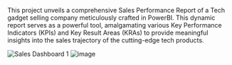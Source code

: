 This project unveils a comprehensive Sales Performance Report of a Tech gadget selling company meticulously crafted in PowerBI. This dynamic report serves as a powerful tool, amalgamating various Key Performance Indicators (KPIs) and Key Result Areas (KRAs) to provide meaningful insights into the sales trajectory of the cutting-edge tech products.

![Sales Dashboard 1](https://github.com/Shashwat23dixit/Sales-Performance-Dashboard/assets/88417560/0aa5dc01-5549-440d-aece-ebcc0b2efae3)
![image](https://github.com/Shashwat23dixit/Sales-Performance-Dashboard/assets/88417560/01de97bf-cfec-4571-9fd3-4435bb688baf)


